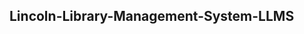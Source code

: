 ## Lincoln-Library-Management-System-LLMS
<!-- The library management system aims to provide a convenient platform for librarians and book enthusiasts. It consists of an administrative interface for managing library resources, while users can easily navigate through the library's collection and conveniently pay fees online.

**General Features:**
- Signup and Signin
- Email Verification
- Reset Password using Email Link

**User Features:**
- Browse Books
- Book Request (Requesting to borrow book/s)
- Can check Issued Books if it's already Overdue, Returned or still On-going
- Invoice: Can pay using PayPal or can choose pay over-the-counter.
- Profile Account Update

**Admin Features:**
- Dashboard (Can see Total User, Total Available Books, Active Book Request, Total Sales, and Monthly Chart Analytics)
- Manage Books (To add Book)
- Book Authors (To add Author)
- Book Categories (To add Category)
- Manage Issued Books
- Manage Transactions
- User Management -->

